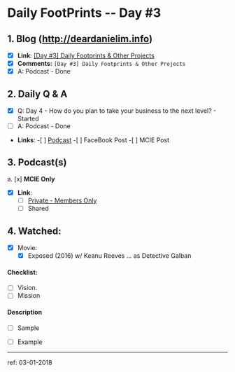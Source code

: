 # Daily FootPrints -- Day #3

## 1. Blog (http://deardanielim.info)
* [x] **Link**: [[Day #3] Daily Footprints & Other Projects](http://deardanielim.info/day-3-introducing-the-daily-footprints-project/)
* [x] **Comments:** `[Day #3] Daily Footprints & Other Projects` 
* [x] A: Podcast - Done

## 2. Daily Q & A
* [x] Q: Day 4 - How do you plan to take your business to the next level? - Started
* [ ] A: Podcast - Done
*   **Links**:
        -[ ] [Podcast](https://international-entrepreneurship.teachable.com/courses/210548/lectures/4110691)
        -[ ] FaceBook Post
        -[ ] MCIE Post

## 3. Podcast(s)
a. [x] **MCIE Only**
* [x] **Link**: 
    * [ ] [Private - Members Only](https://international-entrepreneurship.teachable.com/courses/210548/lectures/4110691)
    * [ ] Shared

## 4. Watched: 
* [x] Movie:
    * [x] Exposed (2016) w/ Keanu Reeves ... as Detective Galban

#### Checklist:
<!-- Go over all ideas, goals, plans, mission, vision, + other points below, and after creating the PR, tick the checkboxes that apply. -->
<!-- If you're unsure about any of these, don't hesitate to think and LOL. We're here to help! -->
- [ ] Vision.
- [ ] Mission

#### Description
<!-- Describe your daily checklist + any notes if apropos -->
- [ ] Sample
- [ ] Example



---

ref: 03-01-2018